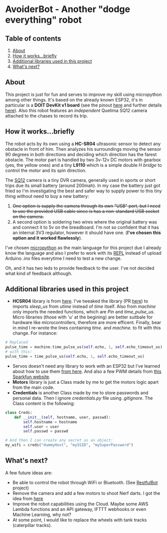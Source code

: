 # AvoiderBot - Another "dodge everything" robot

## Table of contents
1. [About](#about)
2. [How it works...briefly](#how-it-worksbriefly)
3. [Additional libraries used in this project](#additional-libraries-used-in-this-project)
4. [What's next?](#whats-next)

## About
This project is just for fun and serves to improve my skill using micropython among other things.
It's based on the already known ESP32, it's in particular is a **DOIT DevKit v1 board** (see the pinout [here](./esp32_devkit_v1-1.png) and further details [here](https://circuits4you.com/2018/12/31/esp32-devkit-esp32-wroom-gpio-pinout/)). Also this robot features an *independent* Quelima SQ12 camera attached to the chases to record its trip.

## How it works...briefly
The robot acts by its own using a **HC-SR04** ultrasonic sensor to detect any obstacle in front of him. Then analyzes his surroundings moving the sensor 90 degrees in both directions and deciding which direction has the farest obstacle. The motor part is handled by two 3v-12v DC motors with gearbox (yes, the yellow ones) and a tiny **L9110** which is a simple double *H bridge* to control the motor and its spin direction.

The [SQ12](https://org-info.mobi/manual/sq12-en.htm) camera is a tiny DVR camera, generally used in sports or short trips due its small battery (around 200mah).
In my case the battery just got fried so I'm investigating the  best and safer way to supply power to this tiny thing without need to buy a new battery:
1. ~~One option is supply the camera through its own "USB" port, but I need to use the provided USB cable since is has a non-standard USB socket on the camera.~~
2. A second option is soldering two wires where the original battery was and connect it to 5v on the breadboard. I'm not so confident that it has an internal 3V3 regulator, however it should have one. (**I've chosen this option and it worked flawlessly**).

I've chosen [micropython](https://github.com/micropython/micropython) as the main language for this project due I already know the language and also I prefer to work with its [REPL](https://github.com/micropython/webrepl) instead of upload Arduino *.ino* files everytime I need to test a new change.

Oh, and it has two leds to provide feedback to the user. I've not decided what kind of feedback although.

## Additional libraries used in this project
* **HCSR04** library is from [here](https://github.com/rsc1975/micropython-hcsr04). I've tweaked the library (PR [here](https://github.com/rsc1975/micropython-hcsr04/pull/7)) to imports *sleep_us* from *utime* instead of *time* itself. Also from *machine* only imports the needed functions, which are *Pin* and *time_pulse_us*. Micro libraries (those with 'u' at the begining) are better suitbale for hardware like microcontrollers, therefore are more efficent. Finally, bear in mind I re-wrote the lines containing *time.* and *machine.* to fit with this change. For instance:
```python
# Replaced
pulse_time = machine.time_pulse_us(self.echo, 1, self.echo_timeout_us)
# with this:
pulse_time = time_pulse_us(self.echo, 1, self.echo_timeout_us)
```
* Servos doesn't need any library to work with an ESP32 but I've learned about how to use them [from here](https://icircuit.net/micropython-controlling-servo-esp32-nodemcu/2385). And also a few PWM details from [this Sparkfun website](https://learn.sparkfun.com/tutorials/pulse-width-modulation/all).
* **Motors** library is just a Class made by me to get the motors logic apart from the main code.
* **Credentials** is another Class made by me to store passwords and personal data. Then I ignore *credentials.py* file using *.gitignore*. The Class content is the following:
```python
class Creds:
    def __init__(self, hostname, user, passwd):
        self.hostname = hostname
        self.user = user
        self.passwd = passwd

# And then I can create any secret as an object:
my_wifi = creds("dummyHost", "mySSID", "mySuperPassword")
```

## What's next?
A few future ideas are:
* Be able to control the robot through WiFi or Bluetooth. (See [RestfulBot](https://github.com/jfdona23/RestfulBot) project)
* Remove the camera and add a few motors to shoot Nerf darts. I got the idea from [here](https://create.arduino.cc/projecthub/Little_french_kev/bluetooth-nerf-turret-03363b)
* Improve the robot capabilities using the Cloud. Maybe some AWS Lambda functions and an API gateway, IFTTT webhooks or even Machine Learning, why not?
* At some point, I would like to replace the wheels with tank tracks (caterpillar tracks).

